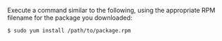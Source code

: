 Execute a command similar to the following, using the appropriate RPM filename
for the package you downloaded:

```bash
$ sudo yum install /path/to/package.rpm
```

